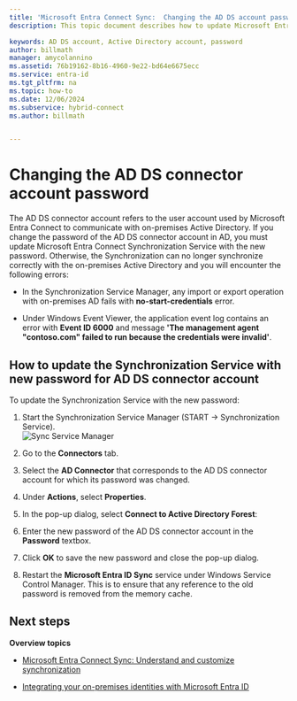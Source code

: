 ```yaml
---
title: 'Microsoft Entra Connect Sync:  Changing the AD DS account password'
description: This topic document describes how to update Microsoft Entra Connect after the password of the AD DS account is changed.

keywords: AD DS account, Active Directory account, password
author: billmath
manager: amycolannino
ms.assetid: 76b19162-8b16-4960-9e22-bd64e6675ecc
ms.service: entra-id
ms.tgt_pltfrm: na
ms.topic: how-to
ms.date: 12/06/2024
ms.subservice: hybrid-connect
ms.author: billmath


---
```

# Changing the AD DS connector account password
The AD DS connector account refers to the user account used by Microsoft Entra Connect to communicate with on-premises Active Directory. If you change the password of the AD DS connector account in AD, you must update Microsoft Entra Connect Synchronization Service with the new password. Otherwise, the Synchronization can no longer synchronize correctly with the on-premises Active Directory and you will encounter the following errors:

* In the Synchronization Service Manager, any import or export operation with on-premises AD fails with **no-start-credentials** error.

* Under Windows Event Viewer, the application event log contains an error with **Event ID 6000** and message **'The management agent "contoso.com" failed to run because the credentials were invalid'**.


## How to update the Synchronization Service with new password for AD DS connector account
To update the Synchronization Service with the new password:

1. Start the Synchronization Service Manager (START → Synchronization Service).
</br>![Sync Service Manager](./media/how-to-connect-sync-change-addsacct-pass/startmenu.png)  

2. Go to the **Connectors** tab.

3. Select the **AD Connector** that corresponds to the AD DS connector account for which its password was changed.

4. Under **Actions**, select **Properties**.

5. In the pop-up dialog, select **Connect to Active Directory Forest**:

6. Enter the new password of the AD DS connector account in the **Password** textbox.

7. Click **OK** to save the new password and close the pop-up dialog.

8. Restart the **Microsoft Entra ID Sync** service under Windows Service Control Manager. This is to ensure that any reference to the old password is removed from the memory cache.

## Next steps
**Overview topics**

* [Microsoft Entra Connect Sync: Understand and customize synchronization](how-to-connect-sync-whatis.md)

* [Integrating your on-premises identities with Microsoft Entra ID](../whatis-hybrid-identity.md)
